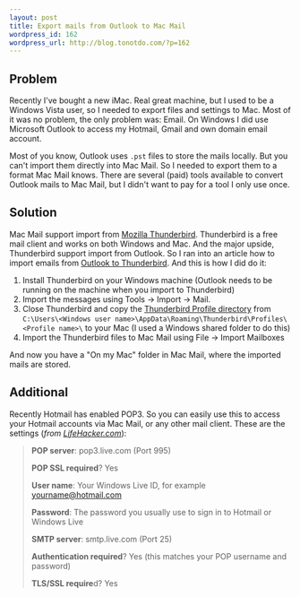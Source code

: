 ```yaml
--- 
layout: post
title: Export mails from Outlook to Mac Mail
wordpress_id: 162
wordpress_url: http://blog.tonotdo.com/?p=162
---
```

## Problem
Recently I've bought a new iMac. Real great machine, but I used to be a Windows Vista user, so I needed to export files and settings to Mac. Most of it was no problem, the only problem was: Email. On Windows I did use Microsoft Outlook to access my Hotmail, Gmail and own domain email account.

Most of you know, Outlook uses `.pst` files to store the mails locally. But you can't import them directly into Mac Mail. So I needed to export them to a format Mac Mail knows. There are several (paid) tools available to convert Outlook mails to Mac Mail, but I didn't want to pay for a tool I only use once.

## Solution
Mac Mail support import from [Mozilla Thunderbird](http://www.mozillamessaging.com/en-US/thunderbird/). Thunderbird is a free mail client and works on both Windows and Mac. And the major upside, Thunderbird support import from Outlook. So I ran into an article how to import emails from [Outlook to Thunderbird](http://kb.mozillazine.org/Import_.pst_files). And this is how I did do it:

1. Install Thunderbird on your Windows machine
(Outlook needs to be running on the machine when you import to Thunderbird)
1. Import the messages using Tools -> Import -> Mail.
1. Close Thunderbird and copy the [Thunderbird Profile directory](http://kb.mozillazine.org/Profile_folder_-_Thunderbird) from
`C:\Users\<Windows user name>\AppData\Roaming\Thunderbird\Profiles\<Profile name>\`
to your Mac (I used a Windows shared folder to do this)
1. Import the Thunderbird files to Mac Mail using File -&gt; Import Mailboxes

And now you have a "On my Mac" folder in Mac Mail, where the imported mails are stored.

## Additional
Recently Hotmail has enabled POP3. So you can easily use this to access your Hotmail accounts via Mac Mail, or any other mail client.
These are the settings (*from [LifeHacker.com](http://lifehacker.com/5169684/hotmail-finally-enables-pop3-worldwide)*):

> **POP server**: pop3.live.com (Port 995)
>
> **POP SSL required**? Yes
>
> **User name**: Your Windows Live ID, for example yourname@hotmail.com
>
> **Password**: The password you usually use to sign in to Hotmail or Windows Live
>
> **SMTP server**: smtp.live.com (Port 25)
>
> **Authentication required**? Yes (this matches your POP username and password)
>
> **TLS/SSL require**d? Yes
